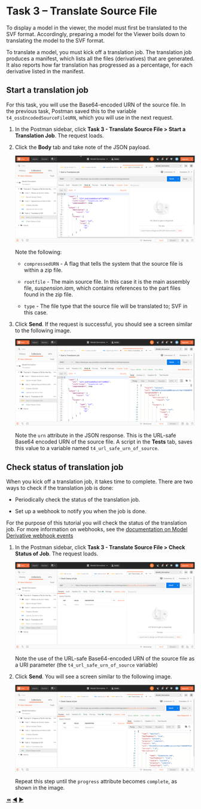# Task 3 – Translate Source File

To display a model in the viewer, the model must first be translated to the SVF format. Accordingly, preparing a model for the Viewer boils down to translating the model to the SVF format.

To translate a model, you must kick off a translation job. The translation job produces a manifest, which lists all the files (derivatives) that are generated. It also reports how far translation has progressed as a percentage, for each derivative listed in the manifest.

## Start a translation job

For this task, you will use the Base64-encoded URN of the source file. In the previous task, Postman saved this to the variable `t4_ossEncodedSourceFileURN`, which you will use in the next request.

1. In the Postman sidebar, click **Task 3 - Translate Source File > Start a Translation Job**. The request loads.

2. Click the **Body** tab and take note of the JSON payload.

    ![Create Translation Job JSON Payload](../images/task3-translation_job_json_payload.png "Create Translation Job JSON Payload")

    Note the following:

    - `compressedURN` - A flag that tells the system that the source file is within a zip file.

    - `rootfile` - The main source file. In this case it is the main assembly file, *suspension.iam*, which contains references to the part files found in the zip file.

    - `type` - The file type that the source file will be translated to; SVF in this case.

3. Click **Send**. If the request is successful, you should see a screen similar to the following image.

    ![Successful Submission of Translation Job](../images/task3-translation_job_successfull_submission.png "Successful Submission of Translation Job")

    Note the `urn` attribute in the JSON response. This is the URL-safe Base64 encoded URN of the source file. A script in the **Tests** tab, saves this value to a variable named `t4_url_safe_urn_of_source`.

## Check status of translation job

When you kick off a translation job, it takes time to complete. There are two ways to check if the translation job is done:

- Periodically check the status of the translation job.

- Set up a webhook to notify you when the job is done.

For the purpose of this tutorial you will check the status of the translation job. For more information on webhooks, see the [documentation on Model Derivative webhook events](https://forge.autodesk.com/en/docs/webhooks/v1/reference/events/model_derivative_events)

1. In the Postman sidebar, click **Task 3 - Translate Source File > Check Status of Job**. The request loads.

   ![Check Status of Job](../images/task3-check_status_of_job.png "Check Status of Job")

   Note the use of the URL-safe Base64-encoded URN of the source file as a URI parameter (the `t4_url_safe_urn_of_source` variable)

2. Click **Send**. You will see a screen similar to the following image.

   ![Successfull Job](../images/task3-sucessfull_job.png "Successfull Job")

   Repeat this step until the `progress` attribute becomes `complete`, as shown in the image.


[:rewind:](../readme.md "readme.md") [:arrow_backward:](task-2.md "Previous task") [:arrow_forward:](task-4.md "Next task")
